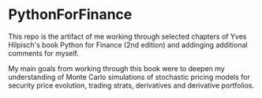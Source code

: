 # PythonForFinance

This repo is the artifact of me working through selected chapters of Yves Hilpisch's book Python for Finance (2nd edition)
and addinging additional comments for myself.

My main goals from working through this book were to deepen my understanding of Monte Carlo simulations of stochastic
pricing models for security price evolution, trading strats, derivatives and derivative portfolios.
